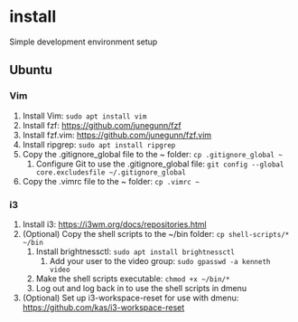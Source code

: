 # install
Simple development environment setup
## Ubuntu
### Vim
1. Install Vim: `sudo apt install vim`
1. Install fzf: https://github.com/junegunn/fzf
1. Install fzf.vim: https://github.com/junegunn/fzf.vim
1. Install ripgrep: `sudo apt install ripgrep`
1. Copy the .gitignore_global file to the ~ folder: `cp .gitignore_global ~`
   1. Configure Git to use the .gitignore_global file: `git config --global core.excludesfile ~/.gitignore_global`
1. Copy the .vimrc file to the ~ folder: `cp .vimrc ~`
### i3
1. Install i3: https://i3wm.org/docs/repositories.html
1. (Optional) Copy the shell scripts to the ~/bin folder: `cp shell-scripts/* ~/bin`
   1. Install brightnessctl: `sudo apt install brightnessctl`
      1. Add your user to the video group: `sudo gpasswd -a kenneth video`
   1. Make the shell scripts executable: `chmod +x ~/bin/*`
   1. Log out and log back in to use the shell scripts in dmenu
1. (Optional) Set up i3-workspace-reset for use with dmenu: https://github.com/kas/i3-workspace-reset
